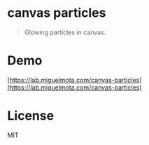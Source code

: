 # canvas particles

> Glowing particles in canvas.

# Demo

[https://lab.miguelmota.com/canvas-particles](https://lab.miguelmota.com/canvas-particles)

# License

MIT
